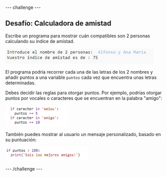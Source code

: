\--- challenge \---

## Desafío: Calculadora de amistad

Escribe un programa para mostrar cuán compatibles son 2 personas calculando su índice de amistad.

![captura de pantalla](images/messages-friends.png)

El programa podría recorrer cada una de las letras de los 2 nombres y añadir puntos a una variable `puntos` cada vez que encuentra unas letras determinadas.

Debes decidir las reglas para otorgar puntos. Por ejemplo, podrías otorgar puntos por vocales o caracteres que se encuentran en la palabra "amigo":

![captura de pantalla](images/messages-friends-code.png)

También puedes mostrar al usuario un mensaje personalizado, basado en su puntuación:

![captura de pantalla](images/messages-best-friends.png)

\--- /challenge \---